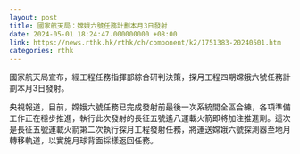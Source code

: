 ```yaml
---
layout: post
title: 國家航天局：嫦娥六號任務計劃本月3日發射
date: 2024-05-01 18:24:47.000000000 +08:00
link: https://news.rthk.hk/rthk/ch/component/k2/1751383-20240501.htm
categories: rthk
---
```


國家航天局宣布，經工程任務指揮部綜合研判決策，探月工程四期嫦娥六號任務計劃本月3日發射。

央視報道，目前，嫦娥六號任務已完成發射前最後一次系統間全區合練，各項準備工作正在穩步推進，執行此次發射的長征五號遙八運載火箭即將加注推進劑。這次是長征五號運載火箭第二次執行探月工程發射任務，將運送嫦娥六號探測器至地月轉移軌道，以實施月球背面採樣返回任務。
